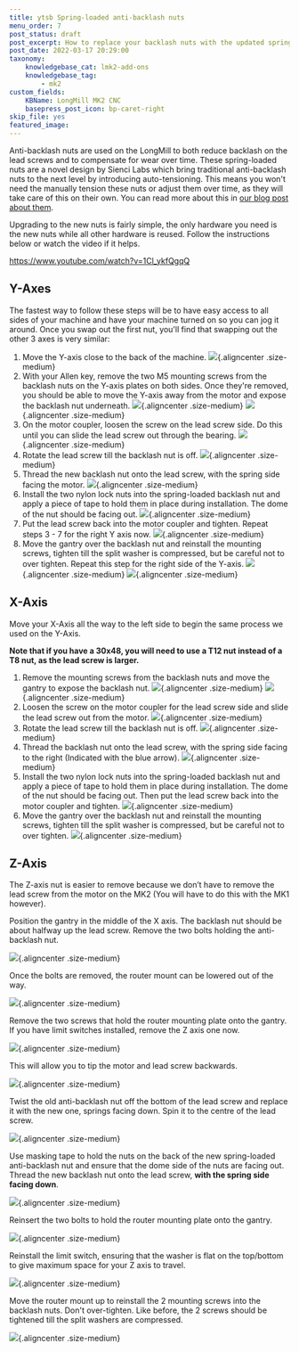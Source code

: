 ```yaml
---
title: ytsb Spring-loaded anti-backlash nuts
menu_order: 7
post_status: draft
post_excerpt: How to replace your backlash nuts with the updated spring-loaded anti-backlash nuts.
post_date: 2022-03-17 20:29:00
taxonomy:
    knowledgebase_cat: lmk2-add-ons
    knowledgebase_tag:
        - mk2
custom_fields:
    KBName: LongMill MK2 CNC
    basepress_post_icon: bp-caret-right
skip_file: yes
featured_image: 
---
```


Anti-backlash nuts are used on the LongMill to both reduce backlash on the lead screws and to compensate for wear over time. These spring-loaded nuts are a novel design by Sienci Labs which bring traditional anti-backlash nuts to the next level by introducing auto-tensioning. This means you won't need the manually tension these nuts or adjust them over time, as they will take care of this on their own. You can read more about this in <a href="https://sienci.com/2024/02/02/the-saga-of-the-spring-loaded-anti-backlash-nuts/" target="_blank" rel="noopener">our blog post about them</a>.

Upgrading to the new nuts is fairly simple, the only hardware you need is the new nuts while all other hardware is reused. Follow the instructions below or watch the video if it helps.

https://www.youtube.com/watch?v=1Cl_ykfQgqQ

## Y-Axes

The fastest way to follow these steps will be to have easy access to all sides of your machine and have your machine turned on so you can jog it around. Once you swap out the first nut, you'll find that swapping out the other 3 axes is very similar:

1. Move the Y-axis close to the back of the machine.
![](/_images/_lmmk2/_addons/lmk2_spring_loaded_antibacklash1.jpg){.aligncenter .size-medium}
1. With your Allen key, remove the two M5 mounting screws from the backlash nuts on the Y-axis plates on both sides. Once they're removed, you should be able to move the Y-axis away from the motor and expose the backlash nut underneath.
![](/_images/_lmmk2/_addons/lmk2_spring_loaded_antibacklash2.jpg){.aligncenter .size-medium}
![](/_images/_lmmk2/_addons/lmk2_spring_loaded_antibacklash3.jpg){.aligncenter .size-medium}
1. On the motor coupler, loosen the screw on the lead screw side. Do this until you can slide the lead screw out through the bearing.
![](/_images/_lmmk2/_addons/lmk2_spring_loaded_antibacklash4.jpg){.aligncenter .size-medium}
1. Rotate the lead screw till the backlash nut is off.
![](/_images/_lmmk2/_addons/lmk2_spring_loaded_antibacklash5.jpg){.aligncenter .size-medium}
1. Thread the new backlash nut onto the lead screw, with the spring side facing the motor.
![](/_images/_lmmk2/_addons/lmk2_spring_loaded_antibacklash6.jpg){.aligncenter .size-medium}
1. Install the two nylon lock nuts into the spring-loaded backlash nut and apply a piece of tape to hold them in place during installation. The dome of the nut should be facing out.
![](/_images/_lmmk2/_addons/lmk2_spring_loaded_antibacklash7.jpg){.aligncenter .size-medium}
1. Put the lead screw back into the motor coupler and tighten. Repeat steps 3 - 7 for the right Y axis now.
![](/_images/_lmmk2/_addons/lmk2_spring_loaded_antibacklash8.jpg){.aligncenter .size-medium}
1. Move the gantry over the backlash nut and reinstall the mounting screws, tighten till the split washer is compressed, but be careful not to over tighten. Repeat this step for the right side of the Y-axis.
![](/_images/_lmmk2/_addons/lmk2_spring_loaded_antibacklash9.jpg){.aligncenter .size-medium}
![](/_images/_lmmk2/_addons/lmk2_spring_loaded_antibacklash10.jpg){.aligncenter .size-medium}

## X-Axis

Move your X-Axis all the way to the left side to begin the same process we used on the Y-Axis.

**Note that if you have a 30x48, you will need to use a T12 nut instead of a T8 nut, as the lead screw is larger.**

1. Remove the mounting screws from the backlash nuts and move the gantry to expose the backlash nut.
![](/_images/_lmmk2/_addons/lmk2_spring_loaded_antibacklash20.jpg){.aligncenter .size-medium}
![](/_images/_lmmk2/_addons/lmk2_spring_loaded_antibacklash21.jpg){.aligncenter .size-medium}
1. Loosen the screw on the motor coupler for the lead screw side and slide the lead screw out from the motor.
![](/_images/_lmmk2/_addons/lmk2_spring_loaded_antibacklash22.jpg){.aligncenter .size-medium}
1. Rotate the lead screw till the backlash nut is off.
![](/_images/_lmmk2/_addons/lmk2_spring_loaded_antibacklash23.jpg){.aligncenter .size-medium}
1. Thread the backlash nut onto the lead screw, with the spring side facing to the right (Indicated with the blue arrow).
![](/_images/_lmmk2/_addons/lmk2_spring_loaded_antibacklash24.jpg){.aligncenter .size-medium}
1. Install the two nylon lock nuts into the spring-loaded backlash nut and apply a piece of tape to hold them in place during installation. The dome of the nut should be facing out. Then put the lead screw back into the motor coupler and tighten.
![](/_images/_lmmk2/_addons/lmk2_spring_loaded_antibacklash25.jpg){.aligncenter .size-medium}
1. Move the gantry over the backlash nut and reinstall the mounting screws, tighten till the split washer is compressed, but be careful not to over tighten.
![](/_images/_lmmk2/_addons/lmk2_spring_loaded_antibacklash26.jpg){.aligncenter .size-medium}

## Z-Axis

The Z-axis nut is easier to remove because we don’t have to remove the lead screw from the motor on the MK2 (You will have to do this with the MK1 however).

Position the gantry in the middle of the X axis. The backlash nut should be about halfway up the lead screw. Remove the two bolts holding the anti-backlash nut.

![](/_images/_lmmk2/_addons/lmk2_spring_loaded_antibacklash18.jpg){.aligncenter .size-medium}

Once the bolts are removed, the router mount can be lowered out of the way.

![](/_images/_lmmk2/_addons/lmk2_spring_loaded_antibacklash19.jpg){.aligncenter .size-medium}

Remove the two screws that hold the router mounting plate onto the gantry. If you have limit switches installed, remove the Z axis one now.

![](/_images/_lmmk2/_addons/lmk2_spring_loaded_antibacklash17.jpg){.aligncenter .size-medium}

This will allow you to tip the motor and lead screw backwards.

![](/_images/_lmmk2/_addons/lmk2_spring_loaded_antibacklash15.jpg){.aligncenter .size-medium}

Twist the old anti-backlash nut off the bottom of the lead screw and replace it with the new one, springs facing down. Spin it to the centre of the lead screw.

![](/_images/_lmmk2/_addons/lmk2_spring_loaded_antibacklash16.jpg){.aligncenter .size-medium}

Use masking tape to hold the nuts on the back of the new spring-loaded anti-backlash nut and ensure that the dome side of the nuts are facing out. Thread the new backlash nut onto the lead screw, **with the spring side facing down**.

![](/_images/_lmmk2/_addons/lmk2_spring_loaded_antibacklash12.jpg){.aligncenter .size-medium}

Reinsert the two bolts to hold the router mounting plate onto the gantry.

![](/_images/_lmmk2/_addons/lmk2_spring_loaded_antibacklash14.jpg){.aligncenter .size-medium}

Reinstall the limit switch, ensuring that the washer is flat on the top/bottom to give maximum space for your Z axis to travel.

![](/_images/_lmmk2/_addons/lmk2_spring_loaded_antibacklash13.jpg){.aligncenter .size-medium}

Move the router mount up to reinstall the 2 mounting screws into the backlash nuts. Don't over-tighten. Like before, the 2 screws should be tightened till the split washers are compressed.

![](/_images/_lmmk2/_addons/lmk2_spring_loaded_antibacklash11.jpg){.aligncenter .size-medium}
